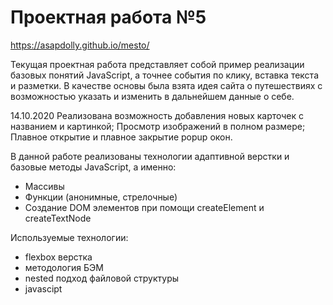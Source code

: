 # Проектная работа №5

https://asapdolly.github.io/mesto/

Текущая проектная работа представляет собой пример реализации базовых понятий JavaScript, а точнее события по клику, вставка текста и разметки. 
В качестве основы была взята идея сайта о путешествиях с возможностью указать и изменить в дальнейшем данные о себе.

14.10.2020 
Реализована возможность добавления новых карточек с названием и картинкой; 
Просмотр изображений в полном размере; 
Плавное открытие и плавное закрытие popup окон.

В данной работе реализованы технологии адаптивной верстки и базовые методы JavaScript, а именно:

- Массивы
- Функции (анонимные, стрелочные)
- Создание DOM элементов при помощи createElement и createTextNode
 
Используемые технологии:

- flexbox верстка
- методология БЭМ
- nested подход файловой структуры
- javascipt

